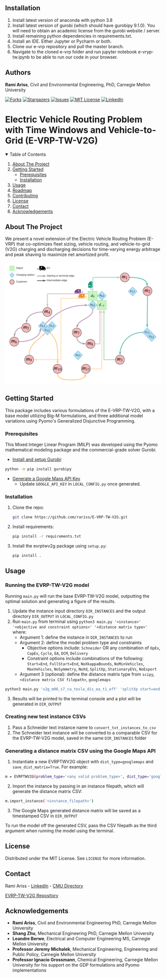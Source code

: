 ## Installation
1. Install latest version of anaconda with python 3.8
2. Install latest version of gurobi (which should have gurobipy 9.1.0). You will need to obtain an academic license from the gurobi website / server.
3. Install remaining python dependencies in requirements.txt.
4. Install an IDE. Either Jupyter or Pycharm or both.
5. Clone our e-vrp repository and pull the master branch.
6. Navigate to the cloned e-vrp folder and run jupyter notebook e-vryp-tw.ipynb to be able to run our code in your browser.

## Authors
**Rami Ariss**, Civil and Environmental Engineering, PhD, Carnegie Mellon University


[![Forks][forks-shield]][forks-url]
[![Stargazers][stars-shield]][stars-url]
[![Issues][issues-shield]][issues-url]
[![MIT License][license-shield]][license-url]
[![LinkedIn][linkedin-shield]][linkedin-url]


# Electric Vehicle Routing Problem with Time Windows and Vehicle-to-Grid (E-VRP-TW-V2G)

<!-- TABLE OF CONTENTS -->
<details open="open">
  <summary>Table of Contents</summary>
  <ol>
    <li>
      <a href="#about-the-project">About The Project</a>
    </li>
    <li>
      <a href="#getting-started">Getting Started</a>
      <ul>
        <li><a href="#prerequisites">Prerequisites</a></li>
        <li><a href="#installation">Installation</a></li>
      </ul>
    </li>
    <li><a href="#usage">Usage</a></li>
    <li><a href="#roadmap">Roadmap</a></li>
    <li><a href="#contributing">Contributing</a></li>
    <li><a href="#license">License</a></li>
    <li><a href="#contact">Contact</a></li>
    <li><a href="#acknowledgements">Acknowledgements</a></li>
  </ol>
</details>



<!-- ABOUT THE PROJECT -->
## About The Project

We present a novel extension of the Electric Vehicle Routing Problem (E-VRP) that co-optimizes fleet
sizing, vehicle routing, and vehicle-to-grid (V2G) charging and discharging decisions for 
time-varying energy arbitrage and peak shaving to maximize net amortized profit.

[![Product Name Screen Shot][product-screenshot]](https://github.com/rariss/E-VRP-TW-V2G)

<!-- GETTING STARTED -->
## Getting Started

This package includes various formulations of the E-VRP-TW-V2G, with a base model utilizing Big-M
formulations, and three additional model variations using Pyomo's Generalized Disjunctive Programming.

### Prerequisites

This Mixed Integer Linear Program (MILP) was developed using the Pyomo mathematical modeling package
and the commercial-grade solver Gurobi.

* [Install and setup Gurobi](https://www.gurobi.com/documentation/9.1/quickstart_linux/cs_python_installation_opt.html): 
```sh
python -m pip install gurobipy
```
* [Generate a Google Maps API Key](https://developers.google.com/maps/documentation/javascript/get-api-key)
  * Update `GOOGLE_API_KEY` in `LOCAL_CONFIG.py` once generated. 

### Installation

1. Clone the repo:
   ```sh
   git clone https://github.com/rariss/E-VRP-TW-V2G.git
   ```
2. Install requirements:
   ```sh
   pip install -r requirements.txt
   ```
3. Install the evrptwv2g package using `setup.py`: 
   ```sh
   pip install .
   ```

<!-- USAGE EXAMPLES -->
## Usage

### Running the EVRP-TW-V2G model
Running `main.py` will run the base EVRP-TW-V2G model, outputting the optimal solution and generating a figure of the results.

1. Update the instance input directory `DIR_INSTANCES` and the output directory `DIR_OUTPUT` in `LOCAL_CONFIG.py`
2. Run `main.py` from terminal using `python3 main.py '<instance>' '<objective and constraint options>' '<distance matrix type>'` where:
   * Argument 1: define the instance in `DIR_INSTANCES` to run
   * Argument 2: define the model problem type and constraints
     * Objective options include: `Schneider` OR any combination of `OpEx`, `CapEx`, `Cycle`, `EA`, `DCM`, `Delivery`
     * Constraint options include combinations of the following: `Start=End`, `FullStart=End`, `NoXkappaBounds`, `NoMinVehicles`, 
     `MaxVehicles`, `NoSymmetry`, `NoXd`, `SplitXp`, `StationaryEVs`, `NoExport`
   * Argument 3 (optional): define the distance matrix type from `scipy`, `<distance matrix CSV filepath>`, `googlemaps`
```sh
python3 main.py 'v2g_m06_s7_ca_tesla_dis_ea_t1_eff' 'splitXp start=end ea capex OpEx dcm NoExport stationaryevs 100xloadprofile'
```
3. Results will be printed to the terminal console and a plot will be generated in `DIR_OUTPUT`

### Creating new test instance CSVs
1. Pass a Schneider text instance name to `convert_txt_instances_to_csv`
2. The Schneider text instance will be converted to a comparable CSV for the EVRP-TW-V2G model,
saved in the same `DIR_INSTANCES` folder

### Generating a distance matrix CSV using the Google Maps API
1. Instantiate a new EVRPTWV2G object with `dist_type=googlemaps` and `save_dist_matrix=True`. For example:
```sh
m = EVRPTWV2G(problem_type='<any valid problem_type>', dist_type='googlemaps', save_dist_matrix=True)
```

2. Import the instance by passing in an instance filepath, which will generate the distance matrix CSV:
```sh
m.import_instance('<instance_filepath>')
```

3. The Google Maps generated distance matrix will be saved as a timestamped CSV in `DIR_OUTPUT`

To run the model off the generated CSV, pass the CSV filepath as the third argument when running the model using the terminal.

<!-- LICENSE -->
## License

Distributed under the MIT License. See `LICENSE` for more information.


<!-- CONTACT -->
## Contact

Rami Ariss - [LinkedIn](https://www.linkedin.com/in/ramiariss/) - [CMU Directory](https://www.cmu.edu/cee/people/cee-phd-students.html)

[EVRP-TW-V2G Repository](https://github.com/rariss/E-VRP-TW-V2G)

<!-- ACKNOWLEDGEMENTS -->
## Acknowledgements
* **Rami Ariss**, Civil and Environmental Engineering PhD, Carnegie Mellon University
* **Shang Zhu**, Mechanical Engineering PhD, Carnegie Mellon University
* **Leandre Berwe**, Electrical and Computer Engineering MS, Carnegie Mellon University
* **Professor Jeremy Michalek**, Mechanical Engineering, Engineering and Public Policy, Carnegie Mellon University 
* **Professor Ignacio Grossmann**, Chemical Engineering, Carnegie Mellon University for his support on the GDP formulations and Pyomo implementations

<!-- MARKDOWN LINKS & IMAGES -->
<!-- https://www.markdownguide.org/basic-syntax/#reference-style-links -->
[forks-shield]: https://img.shields.io/github/forks/rariss/E-VRP-TW-V2G
[forks-url]: https://github.com/rariss/E-VRP-TW-V2G/network/members
[stars-shield]: https://img.shields.io/github/stars/rariss/E-VRP-TW-V2G
[stars-url]: https://github.com/rariss/E-VRP-TW-V2G/stargazers
[issues-shield]: https://img.shields.io/github/issues/rariss/E-VRP-TW-V2G
[issues-url]: https://github.com/rariss/E-VRP-TW-V2G/issues
[license-shield]: https://img.shields.io/github/license/rariss/E-VRP-TW-V2G
[license-url]: https://github.com/rariss/E-VRP-TW-V2G/blob/master/LICENSE
[linkedin-shield]: https://img.shields.io/badge/LinkedIn-0077B5?style=plastic&logo=linkedin&logoColor=white
[linkedin-url]: https://www.linkedin.com/in/ramiariss/
[product-screenshot]: images/E-VRP%20-%20Graph%20Routes%20v1.png
